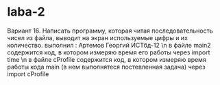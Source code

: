 # laba-2
Вариант 16.
Написать программу, которая читая последовательность чисел из файла, выводит на экран используемые цифры и их количество. 
выполнил : Артемов Георгий ИСТбд-12
\n в файле main2 содержится код, в котором измеряю время его работы через import time
\n в файле cProfile содержится код, в котором измеряю время работы кода main (в нем выполнятеся постевленная задача) через import cProfile
